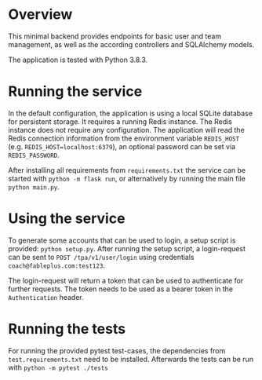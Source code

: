 # Overview

This minimal backend provides endpoints for basic user and team management, as well as the according controllers and SQLAlchemy models.

The application is tested with Python 3.8.3.

# Running the service

In the default configuration, the application is using a local SQLite database for persistent storage. It requires a running Redis instance. The Redis instance does not require any configuration. The application will read the Redis connection information from the environment variable `REDIS_HOST` (e.g. `REDIS_HOST=localhost:6379`), an optional password can be set via `REDIS_PASSWORD`.

After installing all requirements from `requirements.txt` the service can be started with `python -m flask run`, or alternatively by running the main file `python main.py`.

# Using the service

To generate some accounts that can be used to login, a setup script is provided: `python setup.py`. After running the setup script, a login-request can be sent to `POST /tpa/v1/user/login` using credentials `coach@fableplus.com:test123`.

The login-request will return a token that can be used to authenticate for further requests. The token needs to be used as a bearer token in the `Authentication` header.

# Running the tests

For running the provided pytest test-cases, the dependencies from `test.requirements.txt` need to be installed. Afterwards the tests can be run with `python -m pytest ./tests`